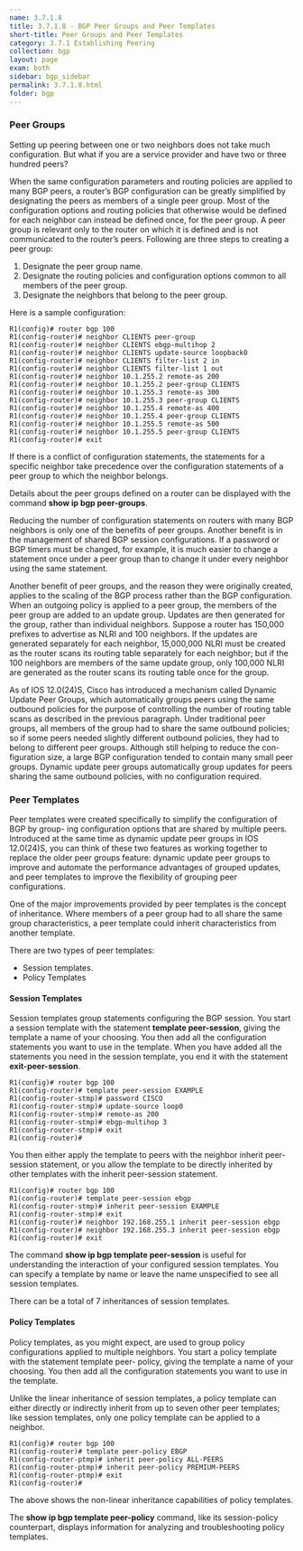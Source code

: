 ```yaml
---
name: 3.7.1.8
title: 3.7.1.8 - BGP Peer Groups and Peer Templates
short-title: Peer Groups and Peer Templates
category: 3.7.1 Establishing Peering
collection: bgp
layout: page
exam: both
sidebar: bgp_sidebar
permalink: 3.7.1.8.html
folder: bgp
---
```

### Peer Groups
Setting up peering between one or two neighbors does not take much configuration. But what if you are a service provider and have two or three hundred peers?

When the same configuration parameters and routing policies are applied to many BGP peers, a router’s BGP configuration can be greatly simplified by designating the peers as members of a single peer group. Most of the configuration options and routing policies that otherwise would be defined for each neighbor can instead be defined once, for the peer group. A peer group is relevant only to the router on which it is defined and is not communicated to the router’s peers. Following are three steps to creating a peer group:
1. Designate the peer group name.
2. Designate the routing policies and configuration options common to all members of the peer group.
3. Designate the neighbors that belong to the peer group.

Here is a sample configuration:
```
R1(config)# router bgp 100
R1(config-router)# neighbor CLIENTS peer-group
R1(config-router)# neighbor CLIENTS ebgp-multihop 2
R1(config-router)# neighbor CLIENTS update-source loopback0
R1(config-router)# neighbor CLIENTS filter-list 2 in
R1(config-router)# neighbor CLIENTS filter-list 1 out
R1(config-router)# neighbor 10.1.255.2 remote-as 200
R1(config-router)# neighbor 10.1.255.2 peer-group CLIENTS
R1(config-router)# neighbor 10.1.255.3 remote-as 300
R1(config-router)# neighbor 10.1.255.3 peer-group CLIENTS
R1(config-router)# neighbor 10.1.255.4 remote-as 400
R1(config-router)# neighbor 10.1.255.4 peer-group CLIENTS
R1(config-router)# neighbor 10.1.255.5 remote-as 500
R1(config-router)# neighbor 10.1.255.5 peer-group CLIENTS
R1(config-router)# exit
```

If there is a conflict of configuration statements, the statements for a specific neighbor take precedence over the configuration statements of a peer group to which the neighbor belongs.

Details about the peer groups defined on a router can be displayed with the command **show ip bgp peer-groups**.

Reducing the number of configuration statements on routers with many BGP neighbors is only one of the benefits of peer groups. Another benefit is in the management of shared BGP session configurations. If a password or BGP timers must be changed, for example, it is much easier to change a statement once under a peer group than to change it under every neighbor using the same statement.

Another benefit of peer groups, and the reason they were originally created, applies to the scaling of the BGP process rather than the BGP configuration. When an outgoing policy is applied to a peer group, the members of the peer group are added to an update group. Updates are then generated for the group, rather than individual neighbors. Suppose a router has 150,000 prefixes to advertise as NLRI and 100 neighbors. If the updates are generated separately for each neighbor, 15,000,000 NLRI must be created as the router scans its routing table separately for each neighbor; but if the 100 neighbors are members of the same update group, only 100,000 NLRI are generated as the router scans its routing table once for the group.

As of IOS 12.0(24)S, Cisco has introduced a mechanism called Dynamic Update Peer Groups, which automatically groups peers using the same outbound policies for the purpose of controlling the number of routing table scans as described in the previous paragraph. Under traditional peer groups, all members of the group had to share the same outbound policies; so if some peers needed slightly different outbound policies, they had to belong to different peer groups. Although still helping to reduce the con- figuration size, a large BGP configuration tended to contain many small peer groups. Dynamic update peer groups automatically group updates for peers sharing the same outbound policies, with no configuration required.

### Peer Templates
Peer templates were created specifically to simplify the configuration of BGP by group- ing configuration options that are shared by multiple peers. Introduced at the same time as dynamic update peer groups in IOS 12.0(24)S, you can think of these two features as working together to replace the older peer groups feature: dynamic update peer groups to improve and automate the performance advantages of grouped updates, and peer templates to improve the flexibility of grouping peer configurations.

One of the major improvements provided by peer templates is the concept of inheritance. Where members of a peer group had to all share the same group characteristics, a peer template could inherit characteristics from another template.

There are two types of peer templates:
- Session templates.
- Policy Templates

#### Session Templates
Session templates group statements configuring the BGP session. You start a session template with the statement **template peer-session**, giving the template a name of your choosing. You then add all the configuration statements you want to use in the template. When you have added all the statements you need in the session template, you end it with the statement **exit-peer-session**.
```
R1(config)# router bgp 100
R1(config-router)# template peer-session EXAMPLE
R1(config-router-stmp)# password CISCO
R1(config-router-stmp)# update-source loop0
R1(config-router-stmp)# remote-as 200
R1(config-router-stmp)# ebgp-multihop 3
R1(config-router-stmp)# exit
R1(config-router)#
```
You then either apply the template to peers with the neighbor inherit peer-session statement, or you allow the template to be directly inherited by other templates with the inherit peer-session statement.
```
R1(config)# router bgp 100
R1(config-router)# template peer-session ebgp
R1(config-router-stmp)# inherit peer-session EXAMPLE
R1(config-router-stmp)# exit
R1(config-router)# neighbor 192.168.255.1 inherit peer-session ebgp
R1(config-router)# neighbor 192.168.255.3 inherit peer-session ebgp
R1(config-router)# exit
```
The command **show ip bgp template peer-session** is useful for understanding the interaction of your configured session templates. You can specify a template by name or leave the name unspecified to see all session templates.

There can be a total of 7 inheritances of session templates.

#### Policy Templates
Policy templates, as you might expect, are used to group policy configurations applied to multiple neighbors. You start a policy template with the statement template peer- policy, giving the template a name of your choosing. You then add all the configuration statements you want to use in the template.

Unlike the linear inheritance of session templates, a policy template can either directly or indirectly inherit from up to seven other peer templates; like session templates, only one policy template can be applied to a neighbor.
```
R1(config)# router bgp 100
R1(config-router)# template peer-policy EBGP
R1(config-router-ptmp)# inherit peer-policy ALL-PEERS
R1(config-router-ptmp)# inherit peer-policy PREMIUM-PEERS
R1(config-router-ptmp)# exit
R1(config-router)#
```
The above shows the non-linear inheritance capabilities of policy templates.

The **show ip bgp template peer-policy** command, like its session-policy counterpart, displays information for analyzing and troubleshooting policy templates.
